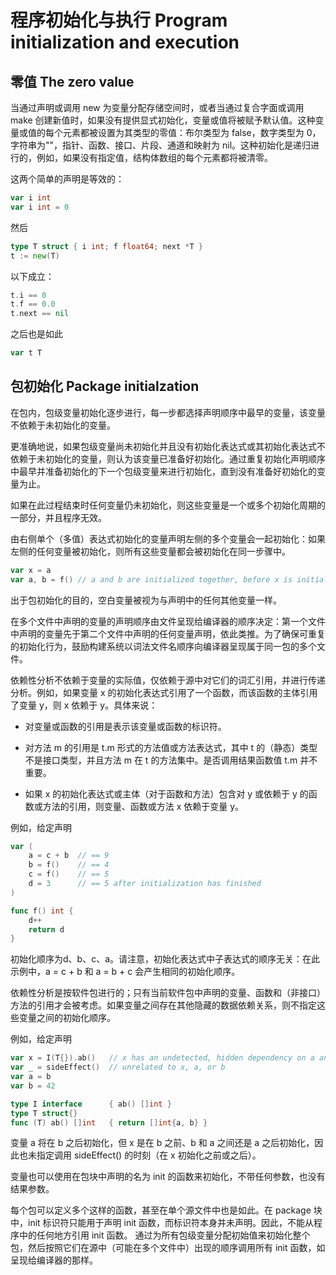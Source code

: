 # 程序初始化与执行 Program initialization and execution

## 零值 The zero value

当通过声明或调用 new 为变量分配存储空间时，或者当通过复合字面或调用 make 创建新值时，如果没有提供显式初始化，变量或值将被赋予默认值。这种变量或值的每个元素都被设置为其类型的零值：布尔类型为 false，数字类型为 0，字符串为""，指针、函数、接口、片段、通道和映射为 nil。这种初始化是递归进行的，例如，如果没有指定值，结构体数组的每个元素都将被清零。

这两个简单的声明是等效的：

```go
var i int
var i int = 0
```

然后

```go
type T struct { i int; f float64; next *T }
t := new(T)
```

以下成立：

```go
t.i == 0
t.f == 0.0
t.next == nil
```

之后也是如此

```go
var t T
```

## 包初始化 Package initialzation

在包内，包级变量初始化逐步进行，每一步都选择声明顺序中最早的变量，该变量不依赖于未初始化的变量。

更准确地说，如果包级变量尚未初始化并且没有初始化表达式或其初始化表达式不依赖于未初始化的变量，则认为该变量已准备好初始化。通过重复初始化声明顺序中最早并准备初始化的下一个包级变量来进行初始化，直到没有准备好初始化的变量为止。

如果在此过程结束时任何变量仍未初始化，则这些变量是一个或多个初始化周期的一部分，并且程序无效。

由右侧单个（多值）表达式初始化的变量声明左侧的多个变量会一起初始化：如果左侧的任何变量被初始化，则所有这些变量都会被初始化在同一步骤中。

```go
var x = a
var a, b = f() // a and b are initialized together, before x is initialized
```

出于包初始化的目的，空白变量被视为与声明中的任何其他变量一样。

在多个文件中声明的变量的声明顺序由文件呈现给编译器的顺序决定：第一个文件中声明的变量先于第二个文件中声明的任何变量声明，依此类推。为了确保可重复的初始化行为，鼓励构建系统以词法文件名顺序向编译器呈现属于同一包的多个文件。

依赖性分析不依赖于变量的实际值，仅依赖于源中对它们的词汇引用，并进行传递分析。例如，如果变量 x 的初始化表达式引用了一个函数，而该函数的主体引用了变量 y，则 x 依赖于 y。具体来说：

- 对变量或函数的引用是表示该变量或函数的标识符。

- 对方法 m 的引用是 t.m 形式的方法值或方法表达式，其中 t 的（静态）类型不是接口类型，并且方法 m 在 t 的方法集中。是否调用结果函数值 t.m 并不重要。

- 如果 x 的初始化表达式或主体（对于函数和方法）包含对 y 或依赖于 y 的函数或方法的引用，则变量、函数或方法 x 依赖于变量 y。

例如，给定声明

```go
var (
	a = c + b  // == 9
	b = f()    // == 4
	c = f()    // == 5
	d = 3      // == 5 after initialization has finished
)

func f() int {
	d++
	return d
}
```

初始化顺序为d、b、c、a。请注意，初始化表达式中子表达式的顺序无关：在此示例中，a = c + b 和 a = b + c 会产生相同的初始化顺序。

依赖性分析是按软件包进行的；只有当前软件包中声明的变量、函数和（非接口）方法的引用才会被考虑。如果变量之间存在其他隐藏的数据依赖关系，则不指定这些变量之间的初始化顺序。

例如，给定声明

```go
var x = I(T{}).ab()   // x has an undetected, hidden dependency on a and b
var _ = sideEffect()  // unrelated to x, a, or b
var a = b
var b = 42

type I interface      { ab() []int }
type T struct{}
func (T) ab() []int   { return []int{a, b} }
```

变量 a 将在 b 之后初始化，但 x 是在 b 之前、b 和 a 之间还是 a 之后初始化，因此也未指定调用 sideEffect() 的时刻（在 x 初始化之前或之后）。

变量也可以使用在包块中声明的名为 init 的函数来初始化，不带任何参数，也没有结果参数。

每个包可以定义多个这样的函数，甚至在单个源文件中也是如此。在 package 块中，init 标识符只能用于声明 init 函数，而标识符本身并未声明。因此，不能从程序中的任何地方引用 init 函数。
通过为所有包级变量分配初始值来初始化整个包，然后按照它们在源中（可能在多个文件中）出现的顺序调用所有 init 函数，如呈现给编译器的那样。
